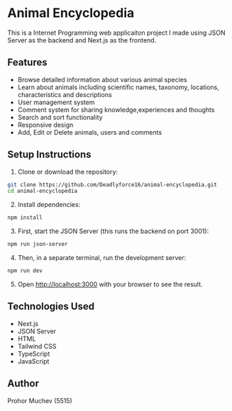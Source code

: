 # Animal Encyclopedia

This is a Internet Programming web applicaiton project I made using JSON Server as the backend and Next.js as the frontend.

## Features

- Browse detailed information about various animal species
- Learn about animals including scientific names, taxonomy, locations, characteristics and 
descriptions
- User management system
- Comment system for sharing knowledge,experiences and thoughts
- Search and sort functionality
- Responsive design
- Add, Edit or Delete animals, users and comments

## Setup Instructions

1. Clone or download the repository:
```bash
git clone https://github.com/Deadlyforce16/animal-encyclopedia.git
cd animal-encyclopedia
```

2. Install dependencies:
```bash
npm install
```

3. First, start the JSON Server (this runs the backend on port 3001):
```bash
npm run json-server
```

4. Then, in a separate terminal, run the development server:
```bash
npm run dev
```

5. Open [http://localhost:3000](http://localhost:3000) with your browser to see the result.

## Technologies Used

- Next.js
- JSON Server
- HTML
- Tailwind CSS
- TypeScript
- JavaScript

## Author

Prohor Muchev (5515)
